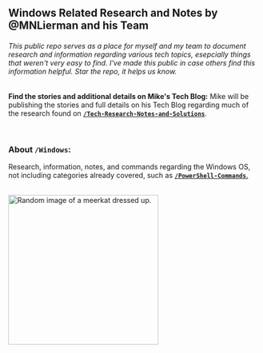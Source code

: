 ## Windows Related Research and Notes by @MNLierman and his Team
###### This public repo serves as a place for myself and my team to document research and information regarding various tech topics, esepcially things that weren't very easy to find. I've made this public in case others find this information helpful. Star the repo, it helps us know.
**Find the stories and additional details on Mike's Tech Blog:** Mike will be publishing the stories and full details on his Tech Blog regarding much of the research found on **<a href="https://github.com/MNLierman/Tech-Research-Notes-and-Solutions/tree/main">`/Tech-Research-Notes-and-Solutions`</a>**.

<br/>

### About `/Windows`:
Research, information, notes, and commands regarding the Windows OS, not including categories already covered, such as **<a href="https://github.com/MNLierman/Tech-Research-Notes-and-Solutions/tree/main/Powershell-Commands">`/PowerShell-Commands`**.

<br/>

<img src="https://github.com/user-attachments/assets/f76d12e9-67a8-490b-99b1-77edd8e03c54" alt="Random image of a meerkat dressed up." title="Random image of a meerkat dressed up." width="300">
